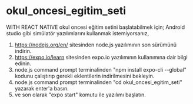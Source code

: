 # okul_oncesi_egitim_seti
WITH REACT NATIVE
okul oncesi eğitim setini başlatabilmek için;
Android studio gibi simülatör yazılımlarını kullanmak istemiyorsanız,
1. https://nodejs.org/en/ sitesinden node.js yazılımının son sürümünü indirin.
2. https://expo.io/learn sitesinden expo.io yazılımının kullanımına dair bilgi edinin.
3. node.js command prompt terminalinden "npm install expo-cli --global" kodunu çalıştırıp gerekli eklentilerin indirilmesini bekleyin.
4. node.js command prompt terminalinden "cd okul_oncesi_egitim_seti" yazarak enter'a basın.
5. ve son olarak "expo start" komutu ile yazılımı başlatın.
